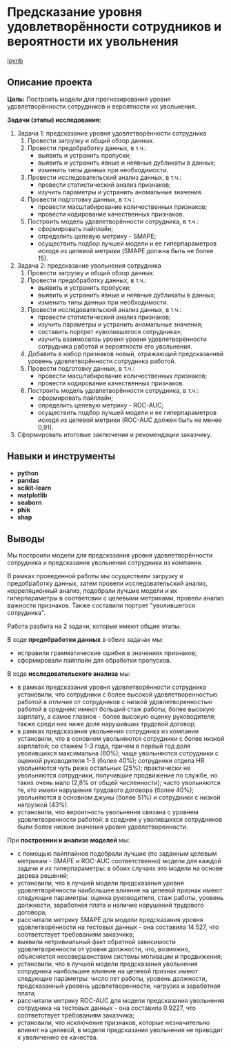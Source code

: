 # Предсказание уровня удовлетворённости сотрудников и вероятности их увольнения

[ipynb](https://github.com/z0rr0z/Practicum_projects/blob/main/HR%20forecasting/hr_foreasting.ipynb)

## Описание проекта

**Цель:** Построить модели для прогнозирования уровня удовлетворённости сотрудников и вероятности их увольнения.

**Задачи (этапы) исследования:**
1. Задача 1: предсказание уровня удовлетворённости сотрудника
    1. Провести загрузку и общий обзор данных.
    2. Провести предобработку данных, в т.ч.:
        - выявить и устранить пропуски;
        - выявить и устранить явные и неявные дубликаты в данных;
        - изменить типы данных при необходимости.
    3. Провести исследовательский анализ данных, в т.ч.:
        - провести статистический анализ признаков;
        - изучить параметры и устранить аномальные значения.
    4. Провести подготовку данных, в т.ч.:
        - провести масштабирование количественных признаков;
        - провести кодирование качественных признаков.
    5. Построить модель удовлетворённости сотрудника, в т.ч.:
        - сформировать пайплайн;
        - определить целевую метрику - SMAPE;
        - осуществить подбор лучшей модели и ее гиперпараметров исходя из целевой метрики (SMAPE должна быть не более 15).
2. Задача 2: предсказание увольнения сотрудника
    1. Провести загрузку и общий обзор данных.
    2. Провести предобработку данных, в т.ч.:
        - выявить и устранить пропуски;
        - выявить и устранить явные и неявные дубликаты в данных;
        - изменить типы данных при необходимости.
    3. Провести исследовательский анализ данных, в т.ч.:
        - провести статистический анализ признаков;
        - изучить параметры и устранить аномальные значения;
        - составить портрет «уволившегося сотрудника»;
        - изучить взаимосвязь уровня уровня удовлетворённости сотрудника работой и вероятности его увольнения.
    4. Добавить в набор признаков новый, отражающий предсказаннвй уровень удовлетворённости сотрудника работой.
    4. Провести подготовку данных, в т.ч.:
        - провести масштабирование количественных признаков;
        - провести кодирование качественных признаков.
    5. Построить модель удовлетворённости сотрудника, в т.ч.:
        - сформировать пайплайн;
        - определить целевую метрику - ROC-AUC;
        - осуществить подбор лучшей модели и ее гиперпараметров исходя из целевой метрики (ROC-AUC должен быть не менее 0,91).
3. Сформировать итоговые заключения и рекомендации заказчику.

## Навыки и инструменты

- **python**
- **pandas**
- **scikit-learn**
- **matplotlib**
- **seaborn**
- **phik**
- **shap**

## Выводы

Мы построили модели для предсказания уровня удовлетворённости сотрудника и предсказания увольнения сотрудника из компании.

В рамках проведенной работы мы осуществили загрузку и предобработку данных, затем провели исследовательский анализ, корреляционный анализ, подобрали лучшие модели и их гиперпараметры в соответсвии с целевыми метриками, провели анализ важности признаков. Также составили портрет "уволившегося сотрудника".

Работа разбита на 2 задачи, которые имеют общие этапы.

В ходе **предобработки данных** в обеих задачах мы:
- исправили грамматические ошибки в значениях признаков;
- сформировали пайплайн для обработки пропусков.

В ходе **исследовательского анализа** мы:
- в рамках предсказания уровня удовлетворённости сотрудника установили, что сотрудники с более высокой удовлетворенностью работой в отличие от сотрудников с низкой удовлетворенностью работой в среднем: имеют больший стаж работы, более высокую зарплату, а самое главное - более высокую оценку руководителя; также среди них ниже доля нарушивших трудовой договор;
- в рамках предсказания увольнения сотрудника из компании установили, что в основном увольняются сотрудники с более низкой зарплатой; со стажем 1-3 года, причем в первый год доля уволившихся максимальна (60%); чаще увольняются сотрудники с оценкой руководителя 1-3 (более 40%); сотрудники отдела HR увольняются чуть реже остальных (25%); практически не увольняются сотрудники, получившие продвижение по службе, но таких очень мало (2,8% от общей численности); часто увольняются те, кто имели нарушения трудового договора (более 40%); увольняются в основном джуны (более 51%) и сотрудники с низкой нагрузкой (43%).
- установили, что вероятность увольнения связана с уровнем удовлетворенности работой: в среднем у уволившихся сотрудников были более низкие значения уровня удовлетворенности.

При **построении и анализе моделей** мы:
- с помощью пайплайнов подобрали лучшие (по заданным целевым метрикам - SMAPE и ROC-AUC соответственно) модели для каждой задачи и их гиперпараметры: в обоих случаях это модели на основе дерева решений;
- установили, что в лучшей модели предсказания уровня удовлетворённости наибольшее влияние на целевой признак имеют следующие параметры: оценка руководителя, стаж работы, уровень должности, заработная плата и наличие нарушений трудового договора;
- рассчитали метрику SMAPE для модели предсказания уровня удовлетворённости на тестовых данных - она составила 14.527, что соответствует требованиям заказчика;
- выявили нетривиальный факт обратной зависимости удовлетворенности от уровня должности, что, возможно, объясняется несовершенством системы мотивации и продвижения;
- установили, что в лучшей модели предсказания увольнения сотрудника наибольшее влияние на целевой признак имеют следующие параметры: число лет работы, уровень должности, предсказанный уровень удовлетворенности, нагрузка и заработная плата;
- рассчитали метрику ROC-AUC для модели предсказания увольнения сотрудника на тестовых данных - она составила 0.9227, что соответствует требованиям заказчика;
- установили, что исключение признаков, которые незначительно влияют на целевой, в модели предсказания увольнения не приводит к увеличению ее качества.
